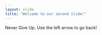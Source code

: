 ```yaml
---
layout: slide
title: "Welcome to our second slide!"
---
```

Never Give Up.
Use the left arrow to go back!
